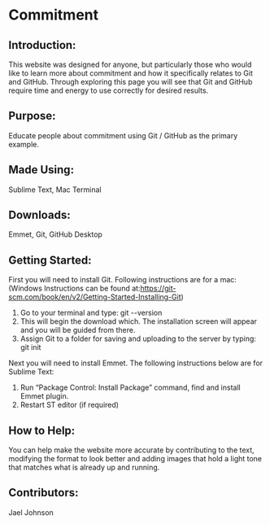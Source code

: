 # Commitment

## Introduction:
This website was designed for anyone, but particularly those who would like to learn more about commitment and how it specifically relates to Git and GitHub. Through exploring this page you will see that Git and GitHub require time and energy to use correctly for desired results.

## Purpose:
Educate people about commitment using Git / GitHub as the primary example.

## Made Using:
Sublime Text, Mac Terminal

## Downloads:
Emmet, Git, GitHub Desktop

## Getting Started:
First you will need to install Git. Following instructions are for a mac:
(Windows Instructions can be found at:https://git-scm.com/book/en/v2/Getting-Started-Installing-Git)
1) Go to your terminal and type: git --version
2) This will begin the download which. The installation screen will appear and you will be guided from there.
3) Assign Git to a folder for saving and uploading to the server by typing: git init

Next you will need to install Emmet. The following instructions below are for Sublime Text:
1) Run “Package Control: Install Package” command, find and install Emmet plugin.
2) Restart ST editor (if required)

## How to Help:
You can help make the website more accurate by contributing to the text, modifying the format to look better and adding images that hold a light tone that matches what is already up and running.

## Contributors:
Jael Johnson

